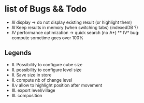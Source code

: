 # list of Bugs && Todo

* *III* display
    → do not display existing result (or highlight them)
* *III* Keep results in memory (when switching tabs) (indexedDB ?)
* *IV* performance optimization → quick search (no A*)
** IV* bug: compute sometime goes over 100%

## Legends

* II. Possibility to configure cube size
* II. possibility to configure level size
* II. Save size in store
* II. compute nb of change level
* II.v allow to highlight position after movement
* III. export level/village
* III. composition
